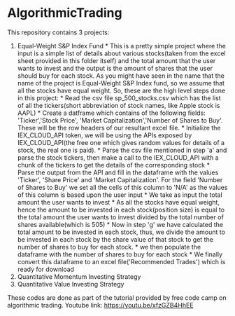 # AlgorithmicTrading
This repository contains 3 projects: 
1. Equal-Weight S&P Index Fund 
       * This is a pretty simple project where the input is a simple list of details about various stocks(taken from the excel sheet provided in this          folder itself) and the total amount that the user wants to invest and the output is the amount of shares that the user should buy for each            stock. As you might have seen in the name that the name of the project is Equal-Weight S&P Index fund, so we assume that all the stocks have          equal weight. So, these are the high level steps done in this project:
                * Read the csv file sp_500_stocks.csv which has the list of all the tickers(short abbreviation of stock names, like Apple stock is                      AAPL)
                * Create a datframe which contains of the following fields: 'Ticker','Stock Price', 'Market Capitalization','Number of Shares to                       Buy'. These will be the row headers of our resultant excel file.
                * Initialize the IEX_CLOUD_API token, we will be using the APIs exposed by IEX_CLOUD_API(the free one which gives random values for                     details of a stock, the real one is paid).
                * Parse the csv file mentioned in step 'a' and parse the stock tickers, then make a call to the IEX_CLOUD_API with a chunk of the                       tickers to get the details of the corresponding stock
                * Parse the output from the API and fill in the dataframe with the values 'Ticker', 'Share Price' and 'Market Capitalization'. For                     the field 'Number of Shares to Buy' we set all the cells of this column to 'N/A' as the values of this column is based upon the                       user input
                * We take as input the total amount the user wants to invest
                * As all the stocks have equal weight, hence the amount to be invested in each stock(position size) is equal to the total amount the                   user wants to invest divided by the total number of shares available(which is 505)
                * Now in step 'g' we have calculated the total amount to be invested in each stock, thus, we divide the amount to be invested in                       each stock by the share value of that stock to get the number of shares to buy for each stock.
                * we then populate the dataframe with the number of shares to buy for each stock
                * We finally convert this dataframe to an excel file('Recommended Trades') which is ready for download
3. Quantitative Momentum Investing Strategy
4. Quantitative Value Investing Strategy

These codes are done as part of the tutorial provided by free code camp on algorithmic trading.
Youtube link: https://youtu.be/xfzGZB4HhEE


